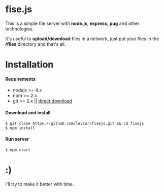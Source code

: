 # fise.js
This is a simple file server with **node.js**, **express**, **pug** and other technologies.

It's useful to **upload/download** files in a network, just put your files in the **/files** directory and that's all.

# Installation

#### Requirements

* nodejs >= 4.x
* npm >= 2.x
* git >= 2.x || [direct download](https://github.com/levsor/fisejs/archive/master.zip)

#### Download and install

```
$ git clone https://github.com/levsor/fisejs.git && cd fisejs
$ npm install
```

#### Run server

```
$ npm start
```

# :)
I'll try to make it better with time.
